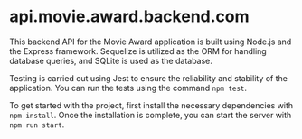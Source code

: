 # api.movie.award.backend.com

This backend API for the Movie Award application is built using Node.js and the Express framework. Sequelize is utilized as the ORM for handling database queries, and SQLite is used as the database.

Testing is carried out using Jest to ensure the reliability and stability of the application. You can run the tests using the command `npm test`.

To get started with the project, first install the necessary dependencies with `npm install`. Once the installation is complete, you can start the server with `npm run start`.

